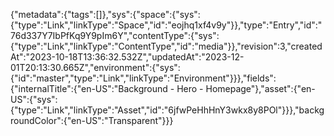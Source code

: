 {"metadata":{"tags":[]},"sys":{"space":{"sys":{"type":"Link","linkType":"Space","id":"eojhq1xf4v9y"}},"type":"Entry","id":"76d337Y7IbPfKq9Y9pIm6Y","contentType":{"sys":{"type":"Link","linkType":"ContentType","id":"media"}},"revision":3,"createdAt":"2023-10-18T13:36:32.532Z","updatedAt":"2023-12-01T20:13:30.665Z","environment":{"sys":{"id":"master","type":"Link","linkType":"Environment"}}},"fields":{"internalTitle":{"en-US":"Background - Hero - Homepage"},"asset":{"en-US":{"sys":{"type":"Link","linkType":"Asset","id":"6jfwPeHhHnY3wkx8y8POl"}}},"backgroundColor":{"en-US":"Transparent"}}}
